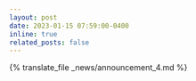 ```yaml
---
layout: post
date: 2023-01-15 07:59:00-0400
inline: true
related_posts: false
---
```


{% translate_file _news/announcement_4.md %}
